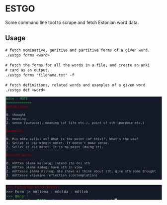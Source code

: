 # ESTGO

Some command line tool to scrape and fetch Estonian word data.

## Usage

```shell script
# fetch nominative, genitive and partitive forms of a given word.
./estgo forms <word>

# fetch the forms for all the words in a file, and create an anki
# card as an output.
./estgo forms "filename.txt" -f

# fetch definitions, related words and examples of a given word
./estgo def <word>
```

![Fetch definitions](./screenshot_001.png)

![Fetch forms](./screenshot_002.png)